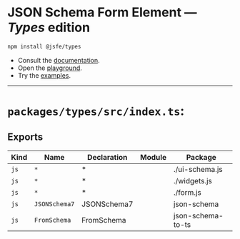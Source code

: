 # JSON Schema Form Element — ***Types*** edition

```sh
npm install @jsfe/types
```

- Consult the [documentation](../../README.md).
- Open the [playground](https://jsfe.js.org).
- Try the [examples](https://github.com/json-schema-form-element/examples#readme).

---

# `packages/types/src/index.ts`:

## Exports

| Kind | Name          | Declaration | Module | Package           |
| ---- | ------------- | ----------- | ------ | ----------------- |
| `js` | `*`           | \*          |        | ./ui-schema.js    |
| `js` | `*`           | \*          |        | ./widgets.js      |
| `js` | `*`           | \*          |        | ./form.js         |
| `js` | `JSONSchema7` | JSONSchema7 |        | json-schema       |
| `js` | `FromSchema`  | FromSchema  |        | json-schema-to-ts |

